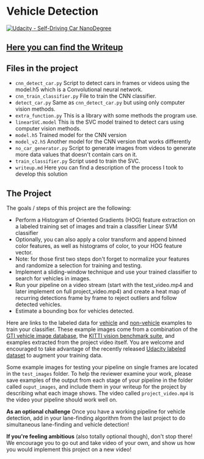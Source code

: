 # Vehicle Detection
[![Udacity - Self-Driving Car NanoDegree](https://s3.amazonaws.com/udacity-sdc/github/shield-carnd.svg)](http://www.udacity.com/drive)

## [Here you can find the Writeup](https://github.com/sorny92/CarND-VehicleDetection/blob/master/writeup.md)

Files in the project
---
* `cnn_detect_car.py` Script to detect cars in frames or videos using the model.h5 which is a Convolutional neural network.
* `cnn_train_classifier.py` File to train the CNN classifier.
* `detect_car.py` Same as `cnn_detect_car.py` but using only computer vision methods.
* `extra_function.py` This is a library with some methods the program use.
* `linearSVC.model` This is the SVC model trained to detect cars using computer vision methods.
* `model.h5` Trained model for the CNN version
* `model_v2.h5` Another model for the CNN version that works differently
* `no_car_generator.py` Script to generate images from videos to generate more data values that doesn't contain cars on it.
* `train_classifier.py` Script used to train the SVC.
* `writeup.md` Here you can find a description of the process I took to develop this solution

The Project
---

The goals / steps of this project are the following:

* Perform a Histogram of Oriented Gradients (HOG) feature extraction on a labeled training set of images and train a classifier Linear SVM classifier
* Optionally, you can also apply a color transform and append binned color features, as well as histograms of color, to your HOG feature vector. 
* Note: for those first two steps don't forget to normalize your features and randomize a selection for training and testing.
* Implement a sliding-window technique and use your trained classifier to search for vehicles in images.
* Run your pipeline on a video stream (start with the test_video.mp4 and later implement on full project_video.mp4) and create a heat map of recurring detections frame by frame to reject outliers and follow detected vehicles.
* Estimate a bounding box for vehicles detected.

Here are links to the labeled data for [vehicle](https://s3.amazonaws.com/udacity-sdc/Vehicle_Tracking/vehicles.zip) and [non-vehicle](https://s3.amazonaws.com/udacity-sdc/Vehicle_Tracking/non-vehicles.zip) examples to train your classifier.  These example images come from a combination of the [GTI vehicle image database](http://www.gti.ssr.upm.es/data/Vehicle_database.html), the [KITTI vision benchmark suite](http://www.cvlibs.net/datasets/kitti/), and examples extracted from the project video itself.   You are welcome and encouraged to take advantage of the recently released [Udacity labeled dataset](https://github.com/udacity/self-driving-car/tree/master/annotations) to augment your training data.  

Some example images for testing your pipeline on single frames are located in the `test_images` folder.  To help the reviewer examine your work, please save examples of the output from each stage of your pipeline in the folder called `ouput_images`, and include them in your writeup for the project by describing what each image shows.    The video called `project_video.mp4` is the video your pipeline should work well on.  

**As an optional challenge** Once you have a working pipeline for vehicle detection, add in your lane-finding algorithm from the last project to do simultaneous lane-finding and vehicle detection!

**If you're feeling ambitious** (also totally optional though), don't stop there!  We encourage you to go out and take video of your own, and show us how you would implement this project on a new video!
